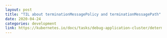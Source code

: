 ```yaml
---
layout: post
title: "TIL about terminationMessagePolicy and terminationMessagePath"
date: 2020-04-24
categories: development
link: https://kubernetes.io/docs/tasks/debug-application-cluster/determine-reason-pod-failure/#customizing-the-termination-message
---
```


